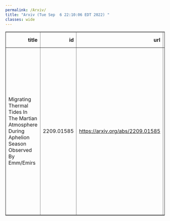 ```yaml
---
permalink: /Arxiv/
title: "Arxiv (Tue Sep  6 22:10:06 EDT 2022) "
classes: wide
---
```

<table border="1" class="dataframe">
  <thead>
    <tr style="text-align: right;">
      <th>title</th>
      <th>id</th>
      <th>url</th>
      <th>authors</th>
      <th>Local Authors</th>
    </tr>
  </thead>
  <tbody>
    <tr>
      <td>Migrating Thermal Tides In The Martian Atmosphere During Aphelion Season   Observed By Emm/Emirs</td>
      <td>2209.01585</td>
      <td><a href="https://arxiv.org/abs/2209.01585" target="_blank">https://arxiv.org/abs/2209.01585</a></td>
      <td>Siteng Fan, François Forget, Michael D. Smith, Sandrine Guerlet, Khalid M. Badri, Samuel A. Atwood, Roland M. B. Young, Christopher S. Edwards, Philip R. Christensen, Justin Deighan, Hessa R. Al Matroushi, Antoine Bierjon, Jiandong Liu, Ehouarn Millour</td>
      <td>Michael Rizzo Smith</td>
    </tr>
  </tbody>
</table>